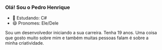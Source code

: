### Olá! Sou o Pedro Henrique

- 🌱 Estudando: C#
- 😄 Pronomes: Ele/Dele

Sou um desenvolvedor iniciando a sua carreira. Tenha 19 anos. Uma coisa que gosto muito sobre mim e também muitas pessoas falam é sobre a minha criatividade.
